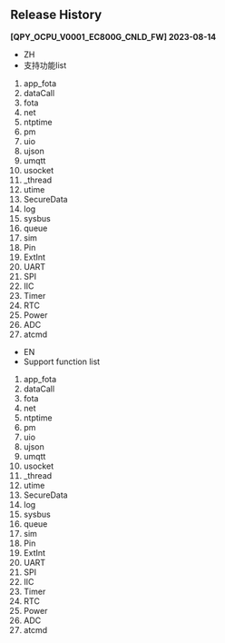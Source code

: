 ## Release History
**[QPY_OCPU_V0001_EC800G_CNLD_FW] 2023-08-14**
* ZH
* 支持功能list
1. app_fota 
2. dataCall
3. fota
4. net
5. ntptime
6. pm
7. uio
8. ujson
9. umqtt
10. usocket
11. _thread
12. utime
13. SecureData
14. log
15. sysbus
16. queue
17. sim
18. Pin
19. ExtInt
20. UART
21. SPI
22. IIC
23. Timer
24. RTC
25. Power
26. ADC 
27. atcmd  


* EN
* Support function list
1. app_fota 
2. dataCall
3. fota
4. net
5. ntptime
6. pm
7. uio
8. ujson
9. umqtt
10. usocket
11. _thread
12. utime
13. SecureData
14. log
15. sysbus
16. queue
17. sim
18. Pin
19. ExtInt
20. UART
21. SPI
22. IIC
23. Timer
24. RTC
25. Power
26. ADC 
27. atcmd 



